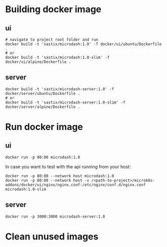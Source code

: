 # Building docker image

## ui
```
# navigate to project root folder and run
docker build -t 'sastix/microdash:1.0' -f docker/ui/ubuntu/Dockerfile .
# or
docker build -t 'sastix/microdash:1.0-slim' -f docker/ui/alpine/Dockerfile .
```

## server
```
docker build -t 'sastix/microdash-server:1.0' -f docker/server/ubuntu/Dockerfile .
# or
docker build -t 'sastix/microdash-server:1.0-slim' -f docker/server/alpine/Dockerfile .
```

# Run docker image

## ui
```
docker run -p 80:80 microdash:1.0
```

In case you want to test with the api running from your host:
```
docker run -p 80:80 --network host microdash:1.0
docker run -p 80:80 --network host -v /<path-to-project>/microk8s-addons/docker/ui/nginx/nginx.conf:/etc/nginx/conf.d/nginx.conf microdash:1.0-slim
```

## server
```
docker run -p 3000:3000 microdash-server:1.0
```

# Clean unused images
```
```